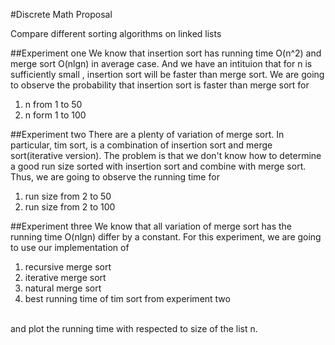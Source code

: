 #Discrete Math Proposal

Compare different sorting algorithms on linked lists

##Experiment one
We know that insertion sort has running time O(n^2) and merge sort O(nlgn) 
in average case. And we have an intituion that for n is sufficiently small
, insertion sort will be faster than merge sort. We are going to observe 
the probability that insertion sort is faster than merge sort for<br>
1. n from 1 to 50
2. n form 1 to 100

##Experiment two
There are a plenty of variation of merge sort. In particular, tim sort, 
is a combination of insertion sort and merge sort(iterative version). The 
problem is that we don't know how to determine a good run size sorted with 
insertion sort and combine with merge sort. Thus, we are going to observe 
the running time for<br>
1. run size from 2 to 50
2. run size from 2 to 100

##Experiment three
We know that all variation of merge sort has the running time O(nlgn) 
differ by a constant. For this experiment, we are going to use our 
implementation of <br>
1. recursive merge sort
2. iterative merge sort
3. natural merge sort
4. best running time of tim sort from experiment two
<br>
and plot the running time with respected to size of the list n.
